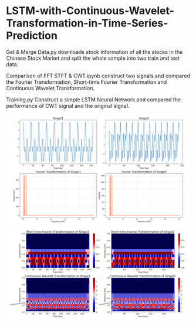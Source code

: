 # LSTM-with-Continuous-Wavelet-Transformation-in-Time-Series-Prediction

Get & Merge Data.py downloads stock information of all the stocks in the Chinese Stock Market and split the whole sample into two train and test data.

Comparison of FFT STFT & CWT.ipynb construct two signals and compared the Fourier Transformation, Short-time Fourier Transformation and Continuous Wavelet Transformation.

Training.py Construct a simple LSTM Neural Network and compared the performance of CWT signal and the original signal.

![Original Signal and FTT](https://github.com/RuichongWang/LSTM-with-Continuous-Wavelet-Transformation-in-Time-Series-Prediction/blob/main/Original%20Signal%20and%20FTT.png?raw=true)
![STFT & CWT](https://github.com/RuichongWang/LSTM-with-Continuous-Wavelet-Transformation-in-Time-Series-Prediction/blob/main/STFT%20%26%20CWT.png?raw=true)
